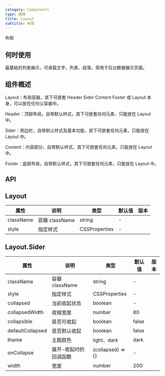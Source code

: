 ```yaml
---
category: Components
type: 通用
title: Layout
subtitle: 布局
---
```


布局

## 何时使用

最基础的列表展示，可承载文字、列表、段落，常用于后台数据展示页面。

## 组件概述

Layout：布局容器，其下可嵌套 Header Sider Content Footer 或 Layout 本身，可以放在任何父容器中。

Header：顶部布局，自带默认样式，其下可嵌套任何元素，只能放在 Layout 中。

Sider：侧边栏，自带默认样式及基本功能，其下可嵌套任何元素，只能放在 Layout 中。

Content：内容部分，自带默认样式，其下可嵌套任何元素，只能放在 Layout 中。

Footer：底部布局，自带默认样式，其下可嵌套任何元素，只能放在 Layout 中。

## API

## Layout

| 属性 | 说明 | 类型 | 默认值 | 版本 |
| --- | --- | --- | --- | --- |
| className | 容器 className | string | - |  |
| style | 指定样式 | CSSProperties | - |  |

## Layout.Sider

| 属性 | 说明 | 类型 | 默认值 | 版本 |
| --- | --- | --- | --- | --- |
| className | 容器 className | string | - |  |
| style | 指定样式 | CSSProperties | - |  |
| collapsed | 当前收起状态 | boolean | - |  |
| collapsedWidth | 收缩宽度 | number | 80 |  |
| collapsible | 是否可收起 | boolean | false |  |
| defaultCollapsed | 是否默认收起 | boolean | false |  |
| theme | 主题颜色 | light、dark | dark |  |
| onCollapse | 展开-收起时的回调函数 | (collapsed) => {} | - |  |
| width | 宽度 | number | 200 |  |
